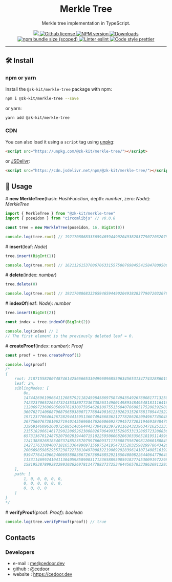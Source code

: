 <p align="center">
    <h1 align="center">
        Merkle Tree
    </h1>
    <p align="center">Merkle tree implementation in TypeScript.</p>
</p>

<p align="center">
    <a href="https://github.com/appliedzkp/zk-kit">
        <img src="https://img.shields.io/badge/project-zk--kit-blue.svg?style=flat-square">
    </a>
    <a href="https://github.com/appliedzkp/zk-kit/blob/main/LICENSE">
        <img alt="Github license" src="https://img.shields.io/github/license/appliedzkp/zk-kit.svg?style=flat-square">
    </a>
    <a href="https://www.npmjs.com/package/@zk-kit/merkle-tree">
        <img alt="NPM version" src="https://img.shields.io/npm/v/@zk-kit/merkle-tree?style=flat-square" />
    </a>
    <a href="https://npmjs.org/package/@zk-kit/merkle-tree">
        <img alt="Downloads" src="https://img.shields.io/npm/dm/@zk-kit/merkle-tree.svg?style=flat-square" />
    </a>
    <a href="https://bundlephobia.com/package/@zk-kit/merkle-tree">
        <img alt="npm bundle size (scoped)" src="https://img.shields.io/bundlephobia/minzip/@zk-kit/merkle-tree" />
    </a>
    <a href="https://eslint.org/">
        <img alt="Linter eslint" src="https://img.shields.io/badge/linter-eslint-8080f2?style=flat-square&logo=eslint" />
    </a>
    <a href="https://prettier.io/">
        <img alt="Code style prettier" src="https://img.shields.io/badge/code%20style-prettier-f8bc45?style=flat-square&logo=prettier" />
    </a>
</p>

---

## 🛠 Install

### npm or yarn

Install the `@zk-kit/merkle-tree` package with npm:

```bash
npm i @zk-kit/merkle-tree --save
```

or yarn:

```bash
yarn add @zk-kit/merkle-tree
```

### CDN

You can also load it using a `script` tag using [unpkg](https://unpkg.com/):

```html
<script src="https://unpkg.com/@zk-kit/merkle-tree/"></script>
```

or [JSDelivr](https://www.jsdelivr.com/):

```html
<script src="https://cdn.jsdelivr.net/npm/@zk-kit/merkle-tree/"></script>
```

## 📜 Usage

\# **new MerkleTree**(hash: _HashFunction_, depth: _number_, zero: _Node_): _MerkleTree_

```typescript
import { MerkleTree } from "@zk-kit/merkle-tree"
import { poseidon } from "circomlibjs" // v0.0.8

const tree = new MerkleTree(poseidon, 16, BigInt(0))

console.log(tree.root) // 19217088683336594659449020493828377907203207941212636669271704950158751593251
```

\# **insert**(leaf: _Node_)

```typescript
tree.insert(BigInt(1))

console.log(tree.root) // 16211261537006706331557500769845541584780950636316907182067421710925347020533
```

\# **delete**(index: _number_)

```typescript
tree.delete(0)

console.log(tree.root) // 19217088683336594659449020493828377907203207941212636669271704950158751593251
```

\# **indexOf**(leaf: _Node_): _number_

```typescript
tree.insert(BigInt(2))

const index = tree.indexOf(BigInt(2))

console.log(index) // 1
// The first element is the previously deleted leaf = 0.
```

\# **createProof**(index: _number_): _Proof_

```typescript
const proof = tree.createProof(1)

console.log(proof)
/*
{
    root: 2187155820074874614256666533049960968550634565313477432886010125943412357599n,
    leaf: 2n,
    siblingNodes: [
        0n,
        14744269619966411208579211824598458697587494354926760081771325075741142829156n,
        7423237065226347324353380772367382631490014989348495481811164164159255474657n,
        11286972368698509976183087595462810875513684078608517520839298933882497716792n,
        3607627140608796879659380071776844901612302623152076817094415224584923813162n,
        19712377064642672829441595136074946683621277828620209496774504837737984048981n,
        20775607673010627194014556968476266066927294572720319469184847051418138353016n,
        3396914609616007258851405644437304192397291162432396347162513310381425243293n,
        21551820661461729022865262380882070649935529853313286572328683688269863701601n,
        6573136701248752079028194407151022595060682063033565181951145966236778420039n,
        12413880268183407374852357075976609371175688755676981206018884971008854919922n,
        14271763308400718165336499097156975241954733520325982997864342600795471836726n,
        20066985985293572387227381049700832219069292839614107140851619262827735677018n,
        9394776414966240069580838672673694685292165040808226440647796406499139370960n,
        11331146992410411304059858900317123658895005918277453009197229807340014528524n,
        15819538789928229930262697811477882737253464456578333862691129291651619515538n
    ],
    path: [
        1, 0, 0, 0, 0, 0,
        0, 0, 0, 0, 0, 0,
        0, 0, 0, 0
    ]
}
*/
```

\# **verifyProof**(proof: _Proof_): _boolean_

```typescript
console.log(tree.verifyProof(proof)) // true
```

## Contacts

### Developers

- e-mail : me@cedoor.dev
- github : [@cedoor](https://github.com/cedoor)
- website : https://cedoor.dev
